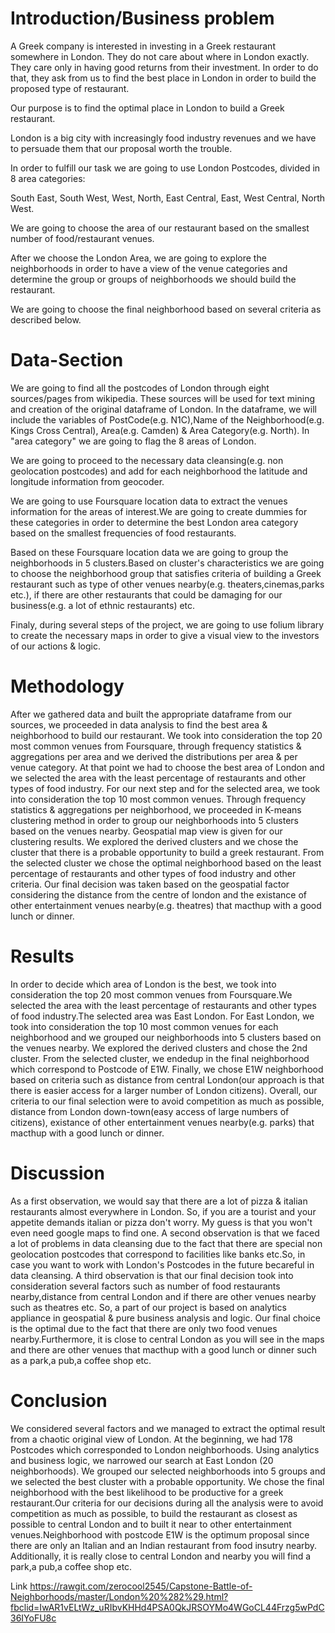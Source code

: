# Introduction/Business problem

A Greek company is interested in investing in a Greek restaurant somewhere in London. They do not care about where in London exactly. They care only in having good returns from their investment. In order to do that, they ask from us to find the best place in London in order to build the proposed type of restaurant.

Our purpose is to find the optimal place in London to build a Greek restaurant.

London is a big city with increasingly food industry revenues and we have to persuade them that our proposal worth the trouble.

In order to fulfill our task we are going to use London Postcodes, divided in 8 area categories:

South East, South West, West, North, East Central, East, West Central, North West.

We are going to choose the area of our restaurant based on the smallest number of food/restaurant venues.

After we choose the London Area, we are going to explore the neighborhoods in order to have a view of the venue categories and determine the group or groups of neighborhoods we should build the restaurant.

We are going to choose the final neighborhood based on several criteria as described below.


# Data-Section
We are going to find all the postcodes of London through eight sources/pages from wikipedia. These sources will be used for text mining and creation of the original dataframe of London. In the dataframe, we will include the variables of PostCode(e.g. N1C),Name of the Neighborhood(e.g. Kings Cross Central), Area(e.g. Camden) & Area Category(e.g. North). In "area category" we are going to flag the 8 areas of London.

We are going to proceed to the necessary data cleansing(e.g. non geolocation postcodes) and add for each neighborhood the latitude and longitude information from geocoder.

We are going to use Foursquare location data to extract the venues information for the areas of interest.We are going to create dummies for these categories in order to determine the best London area category based on the smallest frequencies of food restaurants.

Based on these Foursquare location data we are going to group the neighborhoods in 5 clusters.Based on cluster's characteristics we are going to choose the neighborhood group that satisfies criteria of building a Greek restaurant such as type of other venues nearby(e.g. theaters,cinemas,parks etc.), if there are other restaurants that could be damaging for our business(e.g. a lot of ethnic restaurants) etc.

Finaly, during several steps of the project, we are going to use folium library to create the necessary maps in order to give a visual view to the investors of our actions & logic.



# Methodology
After we gathered data and built the appropriate dataframe from our sources, we proceeded in data analysis to find the best area & neighborhood to build our restaurant. We took into consideration the top 20 most common venues from Foursquare, through frequency statistics & aggregations per area and we derived the distributions per area & per venue category. At that point we had to choose the best area of London and we selected the area with the least percentage of restaurants and other types of food industry. 
For our next step and for the selected area, we took into consideration the top 10 most common venues. Through frequency statistics & aggregations per neighborhood, we proceeded in K-means clustering method in order to group our neighborhoods into 5 clusters based on the venues nearby. Geospatial map view is given for our clustering results. We explored the derived clusters and we chose the cluster that there is a probable opportunity to build a greek restaurant. From the selected cluster we chose the optimal neighborhood based on the least percentage of restaurants and other types of food industry and other criteria. Our final decision was taken based on the geospatial factor considering the distance from the centre of london and the existance of other entertainment venues nearby(e.g. theatres) that macthup with a good lunch or dinner.


# Results
In order to decide which area of London is the best, we took into consideration the top 20 most common venues from Foursquare.We selected the area with the least percentage of restaurants and other types of food industry.The selected area was East London.
For East London, we took into consideration the top 10 most common venues for each neighborhood and we grouped our neighborhoods into 5 clusters based on the venues nearby. We explored the derived clusters and chose the 2nd cluster. From the selected cluster, we endedup in the final neighborhood which correspond to Postcode of E1W. Finally, we chose E1W neighborhood based on criteria such as distance from central London(our approach is that there is easier access for a larger number of London citizens). Overall, our criteria to our final selection were to avoid competition as much as possible, distance from London down-town(easy access of large numbers of citizens), existance of other entertainment venues nearby(e.g. parks) that macthup with a good lunch or dinner.


# Discussion
As a first observation, we would say that there are a lot of pizza & italian restaurants almost everywhere in London. So, if you are a tourist and your appetite demands italian or pizza don't worry. My guess is that you won't even need google maps to find one.
A second observation is that we faced a lot of problems in data cleansing due to the fact that there are special non geolocation postcodes that correspond to facilities like banks etc.So, in case you want to work with London's Postcodes in the future becareful in data cleansing.
A third observation is that our final decision took into consideration several factors such as number of food restaurants nearby,distance from central London and if there are other venues nearby such as theatres etc. So, a part of our project is based on analytics appliance in geospatial & pure business analysis and logic.
Our final choice is the optimal due to the fact that there are only two food venues nearby.Furthermore, it is close to central London as you will see in the maps and there are other venues that macthup with a good lunch or dinner such as a park,a pub,a coffee shop etc.


# Conclusion
We considered several factors and we managed to extract the optimal result from a chaotic original view of London. At the beginning, we had 178 Postcodes which corresponded to London neighborhoods. Using analytics and business logic, we narrowed our search at East London (20 neighborhoods). We grouped our selected neighborhoods into 5 groups and we selected the best cluster with a probable opportunity. We chose the final neighborhood with the best likelihood to be productive for a greek restaurant.Our criteria for our decisions during all the analysis were to avoid competition as much as possible, to build the restaurant as closest as possible to central London and to built it near to other entertainment venues.Neighborhood with postcode E1W is the optimum proposal since there are only an Italian and an Indian restaurant from food insutry nearby. Additionally, it is really close to central London and nearby you will find a park,a pub,a coffee shop etc. 

Link
https://rawgit.com/zerocool2545/Capstone-Battle-of-Neighborhoods/master/London%20%282%29.html?fbclid=IwAR1vELtWz_uRIbvKHHd4PSA0QkJRSOYMo4WGoCL44Frzg5wPdC36IYoFU8c
